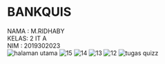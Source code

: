 # BANKQUIS
NAMA : M.RIDHABY</br>
KELAS: 2 IT A</br>
NIM : 2019302023</br>
![halaman utama](https://user-images.githubusercontent.com/79126078/108954244-16d70500-769f-11eb-8ab3-23956c7d382d.jpg)
![15](https://user-images.githubusercontent.com/79126078/108954240-163e6e80-769f-11eb-9b98-6074b198f273.jpg)
![14](https://user-images.githubusercontent.com/79126078/108954239-15a5d800-769f-11eb-868e-d789ea67d732.jpg)
![13](https://user-images.githubusercontent.com/79126078/108954237-15a5d800-769f-11eb-854c-fe6b8e07dfe2.jpg)
![12](https://user-images.githubusercontent.com/79126078/108954229-13dc1480-769f-11eb-9152-6012a90a57ef.jpg)
![tugas quizz](https://user-images.githubusercontent.com/79126078/108954245-176f9b80-769f-11eb-9aff-7367bc372c0a.jpg)
